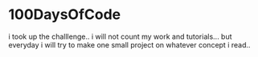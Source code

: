 # 100DaysOfCode
i took up the challlenge..  i will not count my work and tutorials... but everyday i will try to make one small project on whatever concept i read..
